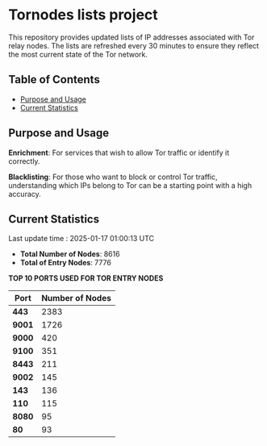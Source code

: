 # Tornodes lists project

This repository provides updated lists of IP addresses associated with Tor relay nodes. The lists are refreshed every 30 minutes to ensure they reflect the most current state of the Tor network.

## Table of Contents

- [Purpose and Usage](#purpose-and-usage)
- [Current Statistics](#current-statistics)


## Purpose and Usage

**Enrichment**: For services that wish to allow Tor traffic or identify it correctly.

**Blacklisting**: For those who want to block or control Tor traffic, understanding which IPs belong to Tor can be a starting point with a high accuracy.

## Current Statistics

Last update time : 2025-01-17 01:00:13 UTC

- **Total Number of Nodes**: 8616
- **Total of Entry Nodes**: 7776

**TOP 10 PORTS USED FOR TOR ENTRY NODES**

| **Port** | **Number of Nodes** |
|------|-----------------|
| **443**   | 2383  |
| **9001**   | 1726  |
| **9000**   | 420  |
| **9100**   | 351  |
| **8443**   | 211  |
| **9002**   | 145  |
| **143**   | 136  |
| **110**   | 115  |
| **8080**   | 95  |
| **80**   | 93  |

